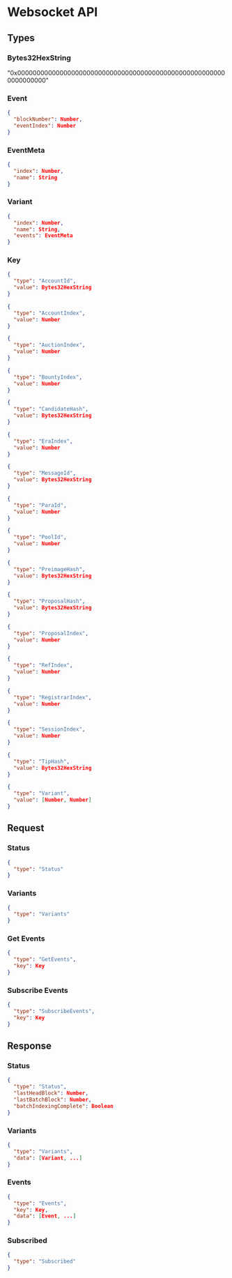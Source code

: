 # Websocket API

## Types

### Bytes32HexString

"0x0000000000000000000000000000000000000000000000000000000000000000"

### Event

```json
{
  "blockNumber": Number,
  "eventIndex": Number
}
```

### EventMeta

```json
{
  "index": Number,
  "name": String
}
```

### Variant

```json
{
  "index": Number,
  "name": String,
  "events": EventMeta
}
```

### Key

```json
{
  "type": "AccountId",
  "value": Bytes32HexString
}
```

```json
{
  "type": "AccountIndex",
  "value": Number
}
```

```json
{
  "type": "AuctionIndex",
  "value": Number
}
```

```json
{
  "type": "BountyIndex",
  "value": Number
}
```

```json
{
  "type": "CandidateHash",
  "value": Bytes32HexString
}
```

```json
{
  "type": "EraIndex",
  "value": Number
}
```

```json
{
  "type": "MessageId",
  "value": Bytes32HexString
}
```

```json
{
  "type": "ParaId",
  "value": Number
}
```

```json
{
  "type": "PoolId",
  "value": Number
}
```

```json
{
  "type": "PreimageHash",
  "value": Bytes32HexString
}
```

```json
{
  "type": "ProposalHash",
  "value": Bytes32HexString
}
```

```json
{
  "type": "ProposalIndex",
  "value": Number
}
```

```json
{
  "type": "RefIndex",
  "value": Number
}
```

```json
{
  "type": "RegistrarIndex",
  "value": Number
}
```

```json
{
  "type": "SessionIndex",
  "value": Number
}
```

```json
{
  "type": "TipHash",
  "value": Bytes32HexString
}
```

```json
{
  "type": "Variant",
  "value": [Number, Number]
}
```

## Request

### Status

```json
{
  "type": "Status"
}
```

### Variants

```json
{
  "type": "Variants"
}
```

### Get Events

```json
{
  "type": "GetEvents",
  "key": Key
}
```

### Subscribe Events

```json
{
  "type": "SubscribeEvents",
  "key": Key
}
```

## Response

### Status
    
```json
{
  "type": "Status",
  "lastHeadBlock": Number,
  "lastBatchBlock": Number,
  "batchIndexingComplete": Boolean
}
```

### Variants

```json
{
  "type": "Variants",
  "data": [Variant, ...]
}
````

### Events

```json
{
  "type": "Events",
  "key": Key,
  "data": [Event, ...]
}
````

### Subscribed

```json
{
  "type": "Subscribed"
}
````
